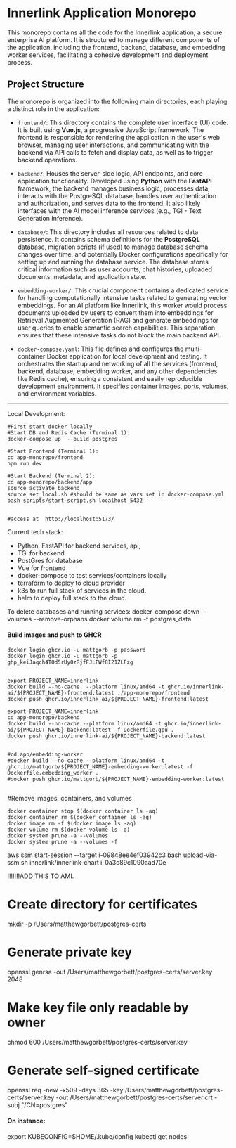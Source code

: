 # Innerlink Application Monorepo

This monorepo contains all the code for the Innerlink application, a secure enterprise AI platform. It is structured to manage different components of the application, including the frontend, backend, database, and embedding worker services, facilitating a cohesive development and deployment process.

## Project Structure

The monorepo is organized into the following main directories, each playing a distinct role in the application:

*   `frontend/`: This directory contains the complete user interface (UI) code. It is built using **Vue.js**, a progressive JavaScript framework. The frontend is responsible for rendering the application in the user's web browser, managing user interactions, and communicating with the backend via API calls to fetch and display data, as well as to trigger backend operations.

*   `backend/`: Houses the server-side logic, API endpoints, and core application functionality. Developed using **Python** with the **FastAPI** framework, the backend manages business logic, processes data, interacts with the PostgreSQL database, handles user authentication and authorization, and serves data to the frontend. It also likely interfaces with the AI model inference services (e.g., TGI - Text Generation Inference).

*   `database/`: This directory includes all resources related to data persistence. It contains schema definitions for the **PostgreSQL** database, migration scripts (if used) to manage database schema changes over time, and potentially Docker configurations specifically for setting up and running the database service. The database stores critical information such as user accounts, chat histories, uploaded documents, metadata, and application state.

*   `embedding-worker/`: This crucial component contains a dedicated service for handling computationally intensive tasks related to generating vector embeddings. For an AI platform like Innerlink, this worker would process documents uploaded by users to convert them into embeddings for Retrieval Augmented Generation (RAG) and generate embeddings for user queries to enable semantic search capabilities. This separation ensures that these intensive tasks do not block the main backend API.

*   `docker-compose.yaml`: This file defines and configures the multi-container Docker application for local development and testing. It orchestrates the startup and networking of all the services (frontend, backend, database, embedding worker, and any other dependencies like Redis cache), ensuring a consistent and easily reproducible development environment. It specifies container images, ports, volumes, and environment variables.


---

Local Development: 
```
#First start docker locally
#Start DB and Redis Cache (Terminal 1):
docker-compose up  --build postgres

#Start Frontend (Terminal 1):
cd app-monorepo/frontend
npm run dev

#Start Backend (Terminal 2):
cd app-monorepo/backend/app
source activate backend
source set_local.sh #should be same as vars set in docker-compose.yml
bash scripts/start-script.sh localhost 5432


#access at  http://localhost:5173/
```






Current tech stack:
- Python, FastAPI for backend services, api, 
- TGI for backend
- PostGres for database
- Vue for frontend
- docker-compose to test services/containers locally
- terraform to deploy to cloud provider
- k3s to run full stack of services in the cloud.  
- helm to deploy full stack to the cloud. 





To delete databases and running services:
docker-compose down --volumes --remove-orphans
docker volume rm -f postgres_data








#### Build images and push to GHCR
```
docker login ghcr.io -u mattgorb -p password
docker login ghcr.io -u mattgorb -p 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


export PROJECT_NAME=innerlink
docker build --no-cache  --platform linux/amd64 -t ghcr.io/innerlink-ai/${PROJECT_NAME}-frontend:latest ./app-monorepo/frontend
docker push ghcr.io/innerlink-ai/${PROJECT_NAME}-frontend:latest

export PROJECT_NAME=innerlink
cd app-monorepo/backend
docker build --no-cache --platform linux/amd64 -t ghcr.io/innerlink-ai/${PROJECT_NAME}-backend:latest -f Dockerfile.gpu .
docker push ghcr.io/innerlink-ai/${PROJECT_NAME}-backend:latest


#cd app/embedding-worker
#docker build --no-cache --platform linux/amd64 -t ghcr.io/mattgorb/${PROJECT_NAME}-embedding-worker:latest -f Dockerfile.embedding_worker .
#docker push ghcr.io/mattgorb/${PROJECT_NAME}-embedding-worker:latest


```

#Remove images, containers, and volumes
```
docker container stop $(docker container ls -aq)
docker container rm $(docker container ls -aq)
docker image rm -f $(docker image ls -aq)
docker volume rm $(docker volume ls -q)
docker system prune -a --volumes
docker system prune -a --volumes -f
```




aws ssm start-session --target i-09848ee4ef03942c3
bash upload-via-ssm.sh innerlink/innerlink-chart  i-0a3c89c1090aad70e




!!!!!!!ADD THIS TO AMI. 
# Create directory for certificates
mkdir -p /Users/matthewgorbett/postgres-certs
# Generate private key
openssl genrsa -out /Users/matthewgorbett/postgres-certs/server.key 2048
# Make key file only readable by owner
chmod 600 /Users/matthewgorbett/postgres-certs/server.key
# Generate self-signed certificate
openssl req -new -x509 -days 365 -key /Users/matthewgorbett/postgres-certs/server.key -out /Users/matthewgorbett/postgres-certs/server.crt -subj "/CN=postgres"


#### On instance: 
export KUBECONFIG=$HOME/.kube/config
kubectl get nodes
